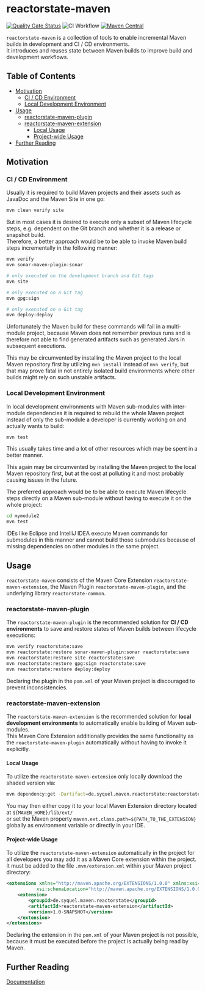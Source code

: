 # reactorstate-maven
[![Quality Gate Status](https://sonarcloud.io/api/project_badges/measure?project=Syquel_reactorstate-maven&metric=alert_status)](https://sonarcloud.io/dashboard?id=Syquel_reactorstate-maven) 
![CI Workflow](https://github.com/Syquel/reactorstate-maven/workflows/CI%20Workflow/badge.svg)
[![Maven Central](https://img.shields.io/maven-central/v/de.syquel.maven.reactorstate/reactorstate-maven-project.svg?label=Maven%20Central)](https://search.maven.org/search?q=g:de.syquel.maven.reactorstate)

`reactorstate-maven` is a collection of tools to enable incremental Maven builds in development and CI / CD environments.  
It introduces and reuses state between Maven builds to improve build and development workflows.

## Table of Contents
* [Motivation](#motivation)
  * [CI / CD Environment](#ci--cd-environment)
  * [Local Development Environment](#local-development-environment)
* [Usage](#usage)
  * [reactorstate-maven-plugin](#reactorstate-maven-plugin)
  * [reactorstate-maven-extension](#reactorstate-maven-extension)
    * [Local Usage](#local-usage)
    * [Project-wide Usage](#project-wide-usage)
* [Further Reading](#further-reading)

## Motivation
### CI / CD Environment
Usually it is required to build Maven projects and their assets such as JavaDoc and the Maven Site in one go:  
```bash
mvn clean verify site
```

But in most cases it is desired to execute only a subset of Maven lifecycle steps, e.g. dependent on the Git branch and whether it is a release or snapshot build.  
Therefore, a better approach would be to be able to invoke Maven build steps incrementally in the following manner:  
```bash
mvn verify
mvn sonar-maven-plugin:sonar

# only executed on the development branch and Git tags
mvn site

# only executed on a Git tag
mvn gpg:sign

# only executed on a Git tag
mvn deploy:deploy
```
Unfortunately the Maven build for these commands will fail in a multi-module project, because Maven does not remember previous runs
and is therefore not able to find generated artifacts such as generated Jars in subsequent executions.

This may be circumvented by installing the Maven project to the local Maven repository first by utilizing `mvn install` instead of `mvn verify`,
but that may prove fatal in not entirely isolated build environments where other builds might rely on such unstable artifacts.

### Local Development Environment
In local development environments with Maven sub-modules with inter-module dependencies it is required to rebuild the whole Maven project
instead of only the sub-module a developer is currently working on and actually wants to build:  
```bash
mvn test
```
This usually takes time and a lot of other resources which may be spent in a better manner.

This again may be circumvented by installing the Maven project to the local Maven repository first, but at the cost at polluting it and
most probably causing issues in the future.  

The preferred approach would be to be able to execute Maven lifecycle steps directly on a Maven sub-module without having to execute it on the whole project:  
```bash
cd mymodule2
mvn test
```
IDEs like Eclipse and IntelliJ IDEA execute Maven commands for submodules in this manner and
cannot build those submodules because of missing dependencies on other modules in the same project.

## Usage
`reactorstate-maven` consists of the Maven Core Extension `reactorstate-maven-extension`, the Maven Plugin `reactorstate-maven-plugin`,
and the underlying library `reactorstate-common`.

### reactorstate-maven-plugin
The `reactorstate-maven-plugin` is the recommended solution for **CI / CD environments** to save and restore states of Maven builds between lifecycle executions:  
```bash
mvn verify reactorstate:save
mvn reactorstate:restore sonar-maven-plugin:sonar reactorstate:save
mvn reactorstate:restore site reactorstate:save
mvn reactorstate:restore gpg:sign reactorstate:save
mvn reactorstate:restore deploy:deploy
```

Declaring the plugin in the `pom.xml` of your Maven project is discouraged to prevent inconsistencies.

### reactorstate-maven-extension
The `reactorstate-maven-extension` is the recommended solution for **local development environments** to automatically enable building of Maven sub-modules.  
This Maven Core Extension additionally provides the same functionality as the `reactorstate-maven-plugin` automatically without having to invoke it explicitly.  

#### Local Usage
To utilize the `reactorstate-maven-extension` only locally download the shaded version via:  
```bash
mvn dependency:get -Dartifact=de.syquel.maven.reactorstate:reactorstate-maven-extension:1.0-SNAPSHOT:jar:shaded
```
You may then either copy it to your local Maven Extension directory located at `${MAVEN_HOME}/lib/ext/`  
or set the Maven property `maven.ext.class.path=${PATH_TO_THE_EXTENSION}` globally as environment variable or directly in your IDE.

#### Project-wide Usage
To utilize the `reactorstate-maven-extension` automatically in the project for all developers you may add it as a Maven Core extension within the project.  
It must be added to the file `.mvn/extension.xml` within your Maven project directory:
```xml
<extensions xmlns="http://maven.apache.org/EXTENSIONS/1.0.0" xmlns:xsi="http://www.w3.org/2001/XMLSchema-instance"
           xsi:schemaLocation="http://maven.apache.org/EXTENSIONS/1.0.0 http://maven.apache.org/xsd/core-extensions-1.0.0.xsd">
    <extension>
        <groupId>de.syquel.maven.reactorstate</groupId>
        <artifactId>reactorstate-maven-extension</artifactId>
        <version>1.0-SNAPSHOT</version>
    </extension>
</extensions>
```

Declaring the extension in the `pom.xml` of your Maven project is not possible, because it must be executed before the project is actually being read by Maven.

## Further Reading
[Documentation](https://reactorstate.syquel.de)
